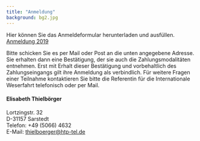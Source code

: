 ```yaml
---
title: "Anmeldung"
background: bg2.jpg
---
```


Hier können Sie das Anmeldeformular herunterladen und ausfüllen.
<a href="assets/images/Tourenplan_2019.pdf" class="btn btn-outline-inverse btn-sm">Anmeldung 2019</a>

Bitte schicken Sie es per Mail oder Post an die unten angegebene Adresse. 
Sie erhalten dann eine Bestätigung, der sie auch die Zahlungsmodalitäten entnehmen. Erst mit Erhalt dieser Bestätigung und vorbehaltlich des Zahlungseingangs gilt ihre Anmeldung als verbindlich.
Für weitere Fragen einer Teilnahme kontaktieren Sie bitte die Referentin für die Internationale Weserfahrt telefonisch oder per Mail.

#### Elisabeth Thielbörger
Lortzingstr. 32  
D-31157 Sarstedt  
Telefon: +49 (5066) 4632  
E-Mail: <thielboerger@htp-tel.de>
